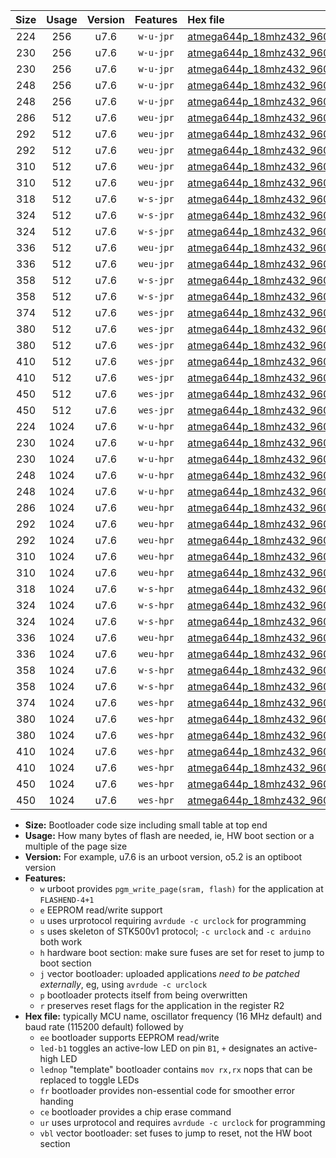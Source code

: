 |Size|Usage|Version|Features|Hex file|
|:-:|:-:|:-:|:-:|:--|
|224|256|u7.6|`w-u-jpr`|[atmega644p_18mhz432_9600bps_ur_vbl.hex](https://raw.githubusercontent.com/stefanrueger/urboot/main/bootloaders/atmega644p/fcpu_18mhz432/9600_bps/atmega644p_18mhz432_9600bps_ur_vbl.hex)|
|230|256|u7.6|`w-u-jpr`|[atmega644p_18mhz432_9600bps_led+b0_ur_vbl.hex](https://raw.githubusercontent.com/stefanrueger/urboot/main/bootloaders/atmega644p/fcpu_18mhz432/9600_bps/atmega644p_18mhz432_9600bps_led+b0_ur_vbl.hex)|
|230|256|u7.6|`w-u-jpr`|[atmega644p_18mhz432_9600bps_lednop_ur_vbl.hex](https://raw.githubusercontent.com/stefanrueger/urboot/main/bootloaders/atmega644p/fcpu_18mhz432/9600_bps/atmega644p_18mhz432_9600bps_lednop_ur_vbl.hex)|
|248|256|u7.6|`w-u-jpr`|[atmega644p_18mhz432_9600bps_led+b0_fr_ur_vbl.hex](https://raw.githubusercontent.com/stefanrueger/urboot/main/bootloaders/atmega644p/fcpu_18mhz432/9600_bps/atmega644p_18mhz432_9600bps_led+b0_fr_ur_vbl.hex)|
|248|256|u7.6|`w-u-jpr`|[atmega644p_18mhz432_9600bps_lednop_fr_ur_vbl.hex](https://raw.githubusercontent.com/stefanrueger/urboot/main/bootloaders/atmega644p/fcpu_18mhz432/9600_bps/atmega644p_18mhz432_9600bps_lednop_fr_ur_vbl.hex)|
|286|512|u7.6|`weu-jpr`|[atmega644p_18mhz432_9600bps_ee_ur_vbl.hex](https://raw.githubusercontent.com/stefanrueger/urboot/main/bootloaders/atmega644p/fcpu_18mhz432/9600_bps/atmega644p_18mhz432_9600bps_ee_ur_vbl.hex)|
|292|512|u7.6|`weu-jpr`|[atmega644p_18mhz432_9600bps_ee_led+b0_ur_vbl.hex](https://raw.githubusercontent.com/stefanrueger/urboot/main/bootloaders/atmega644p/fcpu_18mhz432/9600_bps/atmega644p_18mhz432_9600bps_ee_led+b0_ur_vbl.hex)|
|292|512|u7.6|`weu-jpr`|[atmega644p_18mhz432_9600bps_ee_lednop_ur_vbl.hex](https://raw.githubusercontent.com/stefanrueger/urboot/main/bootloaders/atmega644p/fcpu_18mhz432/9600_bps/atmega644p_18mhz432_9600bps_ee_lednop_ur_vbl.hex)|
|310|512|u7.6|`weu-jpr`|[atmega644p_18mhz432_9600bps_ee_led+b0_fr_ur_vbl.hex](https://raw.githubusercontent.com/stefanrueger/urboot/main/bootloaders/atmega644p/fcpu_18mhz432/9600_bps/atmega644p_18mhz432_9600bps_ee_led+b0_fr_ur_vbl.hex)|
|310|512|u7.6|`weu-jpr`|[atmega644p_18mhz432_9600bps_ee_lednop_fr_ur_vbl.hex](https://raw.githubusercontent.com/stefanrueger/urboot/main/bootloaders/atmega644p/fcpu_18mhz432/9600_bps/atmega644p_18mhz432_9600bps_ee_lednop_fr_ur_vbl.hex)|
|318|512|u7.6|`w-s-jpr`|[atmega644p_18mhz432_9600bps_vbl.hex](https://raw.githubusercontent.com/stefanrueger/urboot/main/bootloaders/atmega644p/fcpu_18mhz432/9600_bps/atmega644p_18mhz432_9600bps_vbl.hex)|
|324|512|u7.6|`w-s-jpr`|[atmega644p_18mhz432_9600bps_led+b0_vbl.hex](https://raw.githubusercontent.com/stefanrueger/urboot/main/bootloaders/atmega644p/fcpu_18mhz432/9600_bps/atmega644p_18mhz432_9600bps_led+b0_vbl.hex)|
|324|512|u7.6|`w-s-jpr`|[atmega644p_18mhz432_9600bps_lednop_vbl.hex](https://raw.githubusercontent.com/stefanrueger/urboot/main/bootloaders/atmega644p/fcpu_18mhz432/9600_bps/atmega644p_18mhz432_9600bps_lednop_vbl.hex)|
|336|512|u7.6|`weu-jpr`|[atmega644p_18mhz432_9600bps_ee_led+b0_fr_ce_ur_vbl.hex](https://raw.githubusercontent.com/stefanrueger/urboot/main/bootloaders/atmega644p/fcpu_18mhz432/9600_bps/atmega644p_18mhz432_9600bps_ee_led+b0_fr_ce_ur_vbl.hex)|
|336|512|u7.6|`weu-jpr`|[atmega644p_18mhz432_9600bps_ee_lednop_fr_ce_ur_vbl.hex](https://raw.githubusercontent.com/stefanrueger/urboot/main/bootloaders/atmega644p/fcpu_18mhz432/9600_bps/atmega644p_18mhz432_9600bps_ee_lednop_fr_ce_ur_vbl.hex)|
|358|512|u7.6|`w-s-jpr`|[atmega644p_18mhz432_9600bps_led+b0_fr_vbl.hex](https://raw.githubusercontent.com/stefanrueger/urboot/main/bootloaders/atmega644p/fcpu_18mhz432/9600_bps/atmega644p_18mhz432_9600bps_led+b0_fr_vbl.hex)|
|358|512|u7.6|`w-s-jpr`|[atmega644p_18mhz432_9600bps_lednop_fr_vbl.hex](https://raw.githubusercontent.com/stefanrueger/urboot/main/bootloaders/atmega644p/fcpu_18mhz432/9600_bps/atmega644p_18mhz432_9600bps_lednop_fr_vbl.hex)|
|374|512|u7.6|`wes-jpr`|[atmega644p_18mhz432_9600bps_ee_vbl.hex](https://raw.githubusercontent.com/stefanrueger/urboot/main/bootloaders/atmega644p/fcpu_18mhz432/9600_bps/atmega644p_18mhz432_9600bps_ee_vbl.hex)|
|380|512|u7.6|`wes-jpr`|[atmega644p_18mhz432_9600bps_ee_led+b0_vbl.hex](https://raw.githubusercontent.com/stefanrueger/urboot/main/bootloaders/atmega644p/fcpu_18mhz432/9600_bps/atmega644p_18mhz432_9600bps_ee_led+b0_vbl.hex)|
|380|512|u7.6|`wes-jpr`|[atmega644p_18mhz432_9600bps_ee_lednop_vbl.hex](https://raw.githubusercontent.com/stefanrueger/urboot/main/bootloaders/atmega644p/fcpu_18mhz432/9600_bps/atmega644p_18mhz432_9600bps_ee_lednop_vbl.hex)|
|410|512|u7.6|`wes-jpr`|[atmega644p_18mhz432_9600bps_ee_led+b0_fr_vbl.hex](https://raw.githubusercontent.com/stefanrueger/urboot/main/bootloaders/atmega644p/fcpu_18mhz432/9600_bps/atmega644p_18mhz432_9600bps_ee_led+b0_fr_vbl.hex)|
|410|512|u7.6|`wes-jpr`|[atmega644p_18mhz432_9600bps_ee_lednop_fr_vbl.hex](https://raw.githubusercontent.com/stefanrueger/urboot/main/bootloaders/atmega644p/fcpu_18mhz432/9600_bps/atmega644p_18mhz432_9600bps_ee_lednop_fr_vbl.hex)|
|450|512|u7.6|`wes-jpr`|[atmega644p_18mhz432_9600bps_ee_led+b0_fr_ce_vbl.hex](https://raw.githubusercontent.com/stefanrueger/urboot/main/bootloaders/atmega644p/fcpu_18mhz432/9600_bps/atmega644p_18mhz432_9600bps_ee_led+b0_fr_ce_vbl.hex)|
|450|512|u7.6|`wes-jpr`|[atmega644p_18mhz432_9600bps_ee_lednop_fr_ce_vbl.hex](https://raw.githubusercontent.com/stefanrueger/urboot/main/bootloaders/atmega644p/fcpu_18mhz432/9600_bps/atmega644p_18mhz432_9600bps_ee_lednop_fr_ce_vbl.hex)|
|224|1024|u7.6|`w-u-hpr`|[atmega644p_18mhz432_9600bps_ur.hex](https://raw.githubusercontent.com/stefanrueger/urboot/main/bootloaders/atmega644p/fcpu_18mhz432/9600_bps/atmega644p_18mhz432_9600bps_ur.hex)|
|230|1024|u7.6|`w-u-hpr`|[atmega644p_18mhz432_9600bps_led+b0_ur.hex](https://raw.githubusercontent.com/stefanrueger/urboot/main/bootloaders/atmega644p/fcpu_18mhz432/9600_bps/atmega644p_18mhz432_9600bps_led+b0_ur.hex)|
|230|1024|u7.6|`w-u-hpr`|[atmega644p_18mhz432_9600bps_lednop_ur.hex](https://raw.githubusercontent.com/stefanrueger/urboot/main/bootloaders/atmega644p/fcpu_18mhz432/9600_bps/atmega644p_18mhz432_9600bps_lednop_ur.hex)|
|248|1024|u7.6|`w-u-hpr`|[atmega644p_18mhz432_9600bps_led+b0_fr_ur.hex](https://raw.githubusercontent.com/stefanrueger/urboot/main/bootloaders/atmega644p/fcpu_18mhz432/9600_bps/atmega644p_18mhz432_9600bps_led+b0_fr_ur.hex)|
|248|1024|u7.6|`w-u-hpr`|[atmega644p_18mhz432_9600bps_lednop_fr_ur.hex](https://raw.githubusercontent.com/stefanrueger/urboot/main/bootloaders/atmega644p/fcpu_18mhz432/9600_bps/atmega644p_18mhz432_9600bps_lednop_fr_ur.hex)|
|286|1024|u7.6|`weu-hpr`|[atmega644p_18mhz432_9600bps_ee_ur.hex](https://raw.githubusercontent.com/stefanrueger/urboot/main/bootloaders/atmega644p/fcpu_18mhz432/9600_bps/atmega644p_18mhz432_9600bps_ee_ur.hex)|
|292|1024|u7.6|`weu-hpr`|[atmega644p_18mhz432_9600bps_ee_led+b0_ur.hex](https://raw.githubusercontent.com/stefanrueger/urboot/main/bootloaders/atmega644p/fcpu_18mhz432/9600_bps/atmega644p_18mhz432_9600bps_ee_led+b0_ur.hex)|
|292|1024|u7.6|`weu-hpr`|[atmega644p_18mhz432_9600bps_ee_lednop_ur.hex](https://raw.githubusercontent.com/stefanrueger/urboot/main/bootloaders/atmega644p/fcpu_18mhz432/9600_bps/atmega644p_18mhz432_9600bps_ee_lednop_ur.hex)|
|310|1024|u7.6|`weu-hpr`|[atmega644p_18mhz432_9600bps_ee_led+b0_fr_ur.hex](https://raw.githubusercontent.com/stefanrueger/urboot/main/bootloaders/atmega644p/fcpu_18mhz432/9600_bps/atmega644p_18mhz432_9600bps_ee_led+b0_fr_ur.hex)|
|310|1024|u7.6|`weu-hpr`|[atmega644p_18mhz432_9600bps_ee_lednop_fr_ur.hex](https://raw.githubusercontent.com/stefanrueger/urboot/main/bootloaders/atmega644p/fcpu_18mhz432/9600_bps/atmega644p_18mhz432_9600bps_ee_lednop_fr_ur.hex)|
|318|1024|u7.6|`w-s-hpr`|[atmega644p_18mhz432_9600bps.hex](https://raw.githubusercontent.com/stefanrueger/urboot/main/bootloaders/atmega644p/fcpu_18mhz432/9600_bps/atmega644p_18mhz432_9600bps.hex)|
|324|1024|u7.6|`w-s-hpr`|[atmega644p_18mhz432_9600bps_led+b0.hex](https://raw.githubusercontent.com/stefanrueger/urboot/main/bootloaders/atmega644p/fcpu_18mhz432/9600_bps/atmega644p_18mhz432_9600bps_led+b0.hex)|
|324|1024|u7.6|`w-s-hpr`|[atmega644p_18mhz432_9600bps_lednop.hex](https://raw.githubusercontent.com/stefanrueger/urboot/main/bootloaders/atmega644p/fcpu_18mhz432/9600_bps/atmega644p_18mhz432_9600bps_lednop.hex)|
|336|1024|u7.6|`weu-hpr`|[atmega644p_18mhz432_9600bps_ee_led+b0_fr_ce_ur.hex](https://raw.githubusercontent.com/stefanrueger/urboot/main/bootloaders/atmega644p/fcpu_18mhz432/9600_bps/atmega644p_18mhz432_9600bps_ee_led+b0_fr_ce_ur.hex)|
|336|1024|u7.6|`weu-hpr`|[atmega644p_18mhz432_9600bps_ee_lednop_fr_ce_ur.hex](https://raw.githubusercontent.com/stefanrueger/urboot/main/bootloaders/atmega644p/fcpu_18mhz432/9600_bps/atmega644p_18mhz432_9600bps_ee_lednop_fr_ce_ur.hex)|
|358|1024|u7.6|`w-s-hpr`|[atmega644p_18mhz432_9600bps_led+b0_fr.hex](https://raw.githubusercontent.com/stefanrueger/urboot/main/bootloaders/atmega644p/fcpu_18mhz432/9600_bps/atmega644p_18mhz432_9600bps_led+b0_fr.hex)|
|358|1024|u7.6|`w-s-hpr`|[atmega644p_18mhz432_9600bps_lednop_fr.hex](https://raw.githubusercontent.com/stefanrueger/urboot/main/bootloaders/atmega644p/fcpu_18mhz432/9600_bps/atmega644p_18mhz432_9600bps_lednop_fr.hex)|
|374|1024|u7.6|`wes-hpr`|[atmega644p_18mhz432_9600bps_ee.hex](https://raw.githubusercontent.com/stefanrueger/urboot/main/bootloaders/atmega644p/fcpu_18mhz432/9600_bps/atmega644p_18mhz432_9600bps_ee.hex)|
|380|1024|u7.6|`wes-hpr`|[atmega644p_18mhz432_9600bps_ee_led+b0.hex](https://raw.githubusercontent.com/stefanrueger/urboot/main/bootloaders/atmega644p/fcpu_18mhz432/9600_bps/atmega644p_18mhz432_9600bps_ee_led+b0.hex)|
|380|1024|u7.6|`wes-hpr`|[atmega644p_18mhz432_9600bps_ee_lednop.hex](https://raw.githubusercontent.com/stefanrueger/urboot/main/bootloaders/atmega644p/fcpu_18mhz432/9600_bps/atmega644p_18mhz432_9600bps_ee_lednop.hex)|
|410|1024|u7.6|`wes-hpr`|[atmega644p_18mhz432_9600bps_ee_led+b0_fr.hex](https://raw.githubusercontent.com/stefanrueger/urboot/main/bootloaders/atmega644p/fcpu_18mhz432/9600_bps/atmega644p_18mhz432_9600bps_ee_led+b0_fr.hex)|
|410|1024|u7.6|`wes-hpr`|[atmega644p_18mhz432_9600bps_ee_lednop_fr.hex](https://raw.githubusercontent.com/stefanrueger/urboot/main/bootloaders/atmega644p/fcpu_18mhz432/9600_bps/atmega644p_18mhz432_9600bps_ee_lednop_fr.hex)|
|450|1024|u7.6|`wes-hpr`|[atmega644p_18mhz432_9600bps_ee_led+b0_fr_ce.hex](https://raw.githubusercontent.com/stefanrueger/urboot/main/bootloaders/atmega644p/fcpu_18mhz432/9600_bps/atmega644p_18mhz432_9600bps_ee_led+b0_fr_ce.hex)|
|450|1024|u7.6|`wes-hpr`|[atmega644p_18mhz432_9600bps_ee_lednop_fr_ce.hex](https://raw.githubusercontent.com/stefanrueger/urboot/main/bootloaders/atmega644p/fcpu_18mhz432/9600_bps/atmega644p_18mhz432_9600bps_ee_lednop_fr_ce.hex)|

- **Size:** Bootloader code size including small table at top end
- **Usage:** How many bytes of flash are needed, ie, HW boot section or a multiple of the page size
- **Version:** For example, u7.6 is an urboot version, o5.2 is an optiboot version
- **Features:**
  + `w` urboot provides `pgm_write_page(sram, flash)` for the application at `FLASHEND-4+1`
  + `e` EEPROM read/write support
  + `u` uses urprotocol requiring `avrdude -c urclock` for programming
  + `s` uses skeleton of STK500v1 protocol; `-c urclock` and `-c arduino` both work
  + `h` hardware boot section: make sure fuses are set for reset to jump to boot section
  + `j` vector bootloader: uploaded applications *need to be patched externally*, eg, using `avrdude -c urclock`
  + `p` bootloader protects itself from being overwritten
  + `r` preserves reset flags for the application in the register R2
- **Hex file:** typically MCU name, oscillator frequency (16 MHz default) and baud rate (115200 default) followed by
  + `ee` bootloader supports EEPROM read/write
  + `led-b1` toggles an active-low LED on pin `B1`, `+` designates an active-high LED
  + `lednop` "template" bootloader contains `mov rx,rx` nops that can be replaced to toggle LEDs
  + `fr` bootloader provides non-essential code for smoother error handing
  + `ce` bootloader provides a chip erase command
  + `ur` uses urprotocol and requires `avrdude -c urclock` for programming
  + `vbl` vector bootloader: set fuses to jump to reset, not the HW boot section

